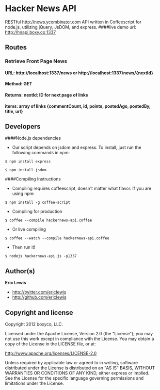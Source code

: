 # Hacker News API

RESTful http://news.ycombinator.com API written in Coffeescript for node.js, utilizing jQuery, JsDOM, and express.
####live demo url:
http://hnapi.boxy.co:1337

## Routes
### Retrieve Front Page News
#### URL: http://localhost:1337/news or http://localhost:1337/news/{nextId}
#### Method: GET
#### Returns: nextId: ID for next page of links
#### items: array of links {commentCount, id, points, postedAgo, postedBy, title, url}


## Developers
####Node.js dependencies
+ Our script depends on jsdom and express. To install, just run the following commands in npm:

```
$ npm install express
```

```
$ npm install jsdom
```

####Compiling Instructions
+ Compiling requires coffeescript, doesn't matter what flavor. If you are using npm:
```
$ npm install -g coffee-script
```

+ Compiling for production
```
$ coffee --compile hackernews-api.coffee
```
+ Or live compiling
```
$ coffee --watch --compile hackernews-api.coffee
```
+ Then run it!
```
$ nodejs hackernews-api.js -p1337
```

## Author(s)

**Eric Lewis**

+ http://twitter.com/ericlewis
+ http://github.com/ericlewis

## Copyright and license
Copyright 2012 boxyco, LLC.

Licensed under the Apache License, Version 2.0 (the "License"); you may not use this work except in compliance with the License. You may obtain a copy of the License in the LICENSE file, or at:

http://www.apache.org/licenses/LICENSE-2.0

Unless required by applicable law or agreed to in writing, software distributed under the License is distributed on an "AS IS" BASIS, WITHOUT WARRANTIES OR CONDITIONS OF ANY KIND, either express or implied. See the License for the specific language governing permissions and limitations under the License.